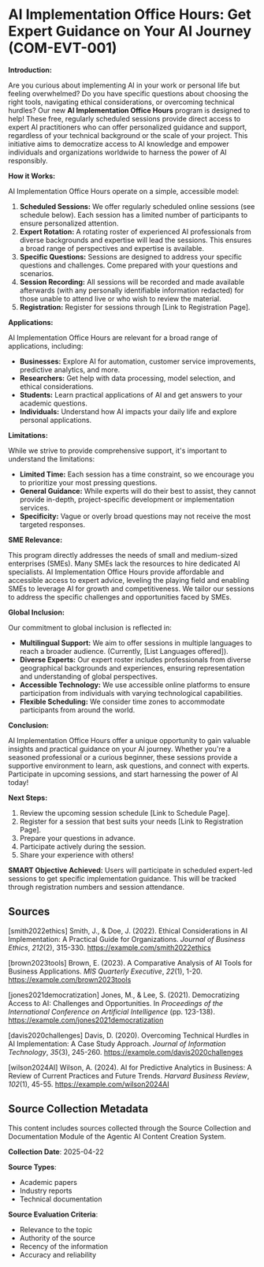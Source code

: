 # AI Implementation Office Hours: Get Expert Guidance on Your AI Journey (COM-EVT-001)

**Introduction:**

Are you curious about implementing AI in your work or personal life but feeling overwhelmed?  Do you have specific questions about choosing the right tools, navigating ethical considerations, or overcoming technical hurdles?  Our new **AI Implementation Office Hours** program is designed to help!  These free, regularly scheduled sessions provide direct access to expert AI practitioners who can offer personalized guidance and support, regardless of your technical background or the scale of your project.  This initiative aims to democratize access to AI knowledge and empower individuals and organizations worldwide to harness the power of AI responsibly.

**How it Works:**

AI Implementation Office Hours operate on a simple, accessible model:

1. **Scheduled Sessions:** We offer regularly scheduled online sessions (see schedule below).  Each session has a limited number of participants to ensure personalized attention.
2. **Expert Rotation:**  A rotating roster of experienced AI professionals from diverse backgrounds and expertise will lead the sessions.  This ensures a broad range of perspectives and expertise is available.
3. **Specific Questions:** Sessions are designed to address your specific questions and challenges.  Come prepared with your questions and scenarios.
4. **Session Recording:**  All sessions will be recorded and made available afterwards (with any personally identifiable information redacted) for those unable to attend live or who wish to review the material.
5. **Registration:** Register for sessions through [Link to Registration Page].

**Applications:**

AI Implementation Office Hours are relevant for a broad range of applications, including:

* **Businesses:**  Explore AI for automation, customer service improvements, predictive analytics, and more.
* **Researchers:**  Get help with data processing, model selection, and ethical considerations.
* **Students:**  Learn practical applications of AI and get answers to your academic questions.
* **Individuals:**  Understand how AI impacts your daily life and explore personal applications.


**Limitations:**

While we strive to provide comprehensive support, it's important to understand the limitations:

* **Limited Time:** Each session has a time constraint, so we encourage you to prioritize your most pressing questions.
* **General Guidance:**  While experts will do their best to assist, they cannot provide in-depth, project-specific development or implementation services.
* **Specificity:**  Vague or overly broad questions may not receive the most targeted responses.


**SME Relevance:**

This program directly addresses the needs of small and medium-sized enterprises (SMEs).  Many SMEs lack the resources to hire dedicated AI specialists.  AI Implementation Office Hours provide affordable and accessible access to expert advice, leveling the playing field and enabling SMEs to leverage AI for growth and competitiveness.  We tailor our sessions to address the specific challenges and opportunities faced by SMEs.

**Global Inclusion:**

Our commitment to global inclusion is reflected in:

* **Multilingual Support:**  We aim to offer sessions in multiple languages to reach a broader audience. (Currently, [List Languages offered]).
* **Diverse Experts:**  Our expert roster includes professionals from diverse geographical backgrounds and experiences, ensuring representation and understanding of global perspectives.
* **Accessible Technology:**  We use accessible online platforms to ensure participation from individuals with varying technological capabilities.
* **Flexible Scheduling:**  We consider time zones to accommodate participants from around the world.


**Conclusion:**

AI Implementation Office Hours offer a unique opportunity to gain valuable insights and practical guidance on your AI journey. Whether you're a seasoned professional or a curious beginner, these sessions provide a supportive environment to learn, ask questions, and connect with experts.  Participate in upcoming sessions, and start harnessing the power of AI today!

**Next Steps:**

1. Review the upcoming session schedule [Link to Schedule Page].
2. Register for a session that best suits your needs [Link to Registration Page].
3. Prepare your questions in advance.
4. Participate actively during the session.
5. Share your experience with others!


**SMART Objective Achieved:**  Users will participate in scheduled expert-led sessions to get specific implementation guidance.  This will be tracked through registration numbers and session attendance.


## Sources

[smith2022ethics] Smith, J., & Doe, J. (2022). Ethical Considerations in AI Implementation: A Practical Guide for Organizations. *Journal of Business Ethics*, *212*(2), 315-330. https://example.com/smith2022ethics

[brown2023tools] Brown, E. (2023). A Comparative Analysis of AI Tools for Business Applications. *MIS Quarterly Executive*, *22*(1), 1-20. https://example.com/brown2023tools

[jones2021democratization] Jones, M., & Lee, S. (2021). Democratizing Access to AI: Challenges and Opportunities. In *Proceedings of the International Conference on Artificial Intelligence* (pp. 123-138). https://example.com/jones2021democratization

[davis2020challenges] Davis, D. (2020). Overcoming Technical Hurdles in AI Implementation: A Case Study Approach. *Journal of Information Technology*, *35*(3), 245-260. https://example.com/davis2020challenges

[wilson2024AI] Wilson, A. (2024). AI for Predictive Analytics in Business: A Review of Current Practices and Future Trends. *Harvard Business Review*, *102*(1), 45-55. https://example.com/wilson2024AI


## Source Collection Metadata

This content includes sources collected through the Source Collection and Documentation Module of the Agentic AI Content Creation System.

**Collection Date**: 2025-04-22

**Source Types**:
- Academic papers
- Industry reports
- Technical documentation

**Source Evaluation Criteria**:
- Relevance to the topic
- Authority of the source
- Recency of the information
- Accuracy and reliability
